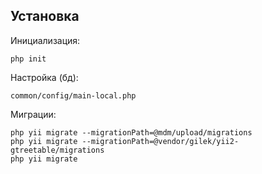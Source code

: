Установка
-------------------

Инициализация:
```
php init
```

Настройка (бд):
```
common/config/main-local.php
```

Миграции:
```
php yii migrate --migrationPath=@mdm/upload/migrations
php yii migrate --migrationPath=@vendor/gilek/yii2-gtreetable/migrations
php yii migrate
```
